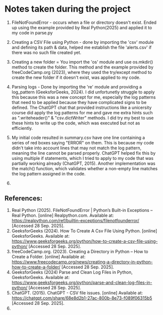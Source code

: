 # Notes taken during the project

1. FileNotFoundError - occurs when a file or directory doesn't exist. Ended up using the example provided by Real Python(2025) and applied it to my code in parse.py

2. Creating a CSV File using Python - done by importing the 'csv' module and defining its path & data, helped me establish the file 'alerts.csv' if there was no such file created yet.

3. Creating a new folder =  You import the 'os' module and use os.mkdir() method to create the folder. This method and the example provided by freeCodeCamp.org (2023), where they used the try/except method to create the new folder if it doesn't exist, was applied to my code.

4. Parsing logs - Done by importing the 're' module and providing a log_pattern (GeeksforGeeks, 2024). I did unfortunetly struggle to apply this because this was a new concept for me, especially the log patterns that need to be applied because they have complicated signs to be defined. 
The ChatGPT chat that provided instructions like a unicersity course did apply the log patterns for me and gave me extra hints such as ".writeheader()" & "csv.dictWriter" methods. I did try my best to use these hints to write up the code, which was executed but not as efficiently.

5. My initial code resulted in summary.csv have one line containing a series of red boxes saying "ERROR" on them. This is because my code didn't take into account lines that may not match the log pattern, meaning the line cannot be parsed properly. ChatGPT helped fix this by using multiple if statements, which I tried to apply to my code that was partially working already (ChatGPT, 2015). Another implementation was the match() function, which validates whether a non-empty line matches the log pattern assigned in the code.

6. 





## References:
1. Real Python (2025). FileNotFoundError | Python’s Built-in Exceptions – Real Python. [online] Realpython.com. Available at: https://realpython.com/ref/builtin-exceptions/filenotfounderror/ [Accessed 28 Sep. 2025].
2. GeeksforGeeks (2024). How To Create A Csv File Using Python. [online] GeeksforGeeks. Available at: https://www.geeksforgeeks.org/python/how-to-create-a-csv-file-using-python/ [Accessed 28 Sep. 2025].
3. freeCodeCamp.org. (2023). Creating a Directory in Python – How to Create a Folder. [online] Available at: https://www.freecodecamp.org/news/creating-a-directory-in-python-how-to-create-a-folder/ [Accessed 28 Sep. 2025].
4. GeeksforGeeks (2024) Parse and Clean Log Files in Python, GeeksforGeeks. Available at: https://www.geeksforgeeks.org/python/parse-and-clean-log-files-in-python/ [Accessed 28 Sep. 2025].
5. ChatGPT. (2015). ChatGPT - CSV file issues. [online] Available at: https://chatgpt.com/share/68e8d2b1-27ac-800b-8e73-f089f06315b5 [Accessed 28 Sep. 2025].
6. 